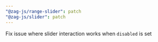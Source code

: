 ```yaml
---
"@zag-js/range-slider": patch
"@zag-js/slider": patch
---
```


Fix issue where slider interaction works when `disabled` is set
